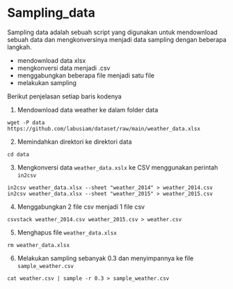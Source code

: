 # Sampling_data

Sampling data adalah sebuah script yang digunakan untuk mendownload sebuah data dan mengkonversinya menjadi data sampling dengan beberapa langkah.
- mendownload data xlsx
- mengkonversi data menjadi .csv
- menggabungkan beberapa file menjadi satu file
- melakukan sampling

Berikut penjelasan setiap baris kodenya

1. Mendownload data weather ke dalam folder data
```
wget -P data https://github.com/labusiam/dataset/raw/main/weather_data.xlsx
```

2. Memindahkan direktori ke direktori data
```
cd data
```

3. Mengkonversi data ```weather_data.xslx``` ke CSV menggunakan perintah ```in2csv```

```
in2csv weather_data.xlsx --sheet "weather_2014" > weather_2014.csv
in2csv weather_data.xlsx --sheet "weather_2015" > weather_2015.csv
```

4. Menggabungkan 2 file csv menjadi 1 file csv

```
csvstack weather_2014.csv weather_2015.csv > weather.csv
```

5. Menghapus file ```weather_data.xlsx```

```
rm weather_data.xlsx
```

6. Melakukan sampling sebanyak 0.3 dan menyimpannya ke file ```sample_weather.csv```

```
cat weather.csv | sample -r 0.3 > sample_weather.csv
```
